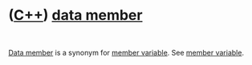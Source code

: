 



 

 

 

 

 

([C++](Cpp.htm)) [data member](CppDataMember.htm)
=================================================

 

[Data member](CppDataMember.htm) is a synonym for [member
variable](CppMemberVariable.htm). See [member
variable](CppMemberVariable.htm).

 

 

 

 

 





 



